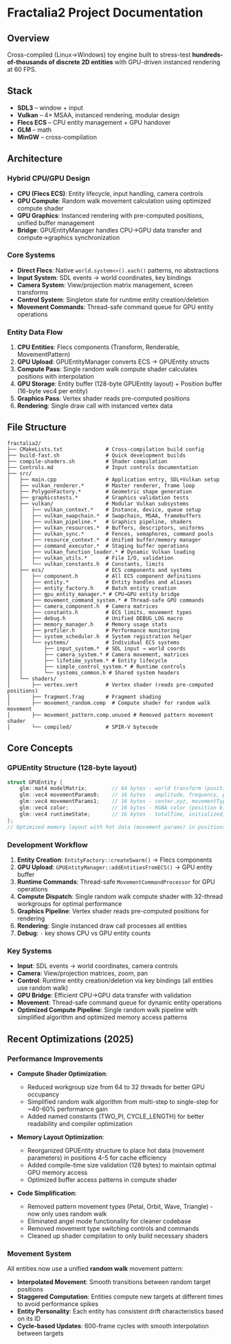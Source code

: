 # Fractalia2 Project Documentation

## Overview
Cross-compiled (Linux→Windows) toy engine built to stress-test **hundreds-of-thousands of discrete 2D entities** with GPU-driven instanced rendering at 60 FPS.

## Stack  
- **SDL3** – window + input  
- **Vulkan** – 4× MSAA, instanced rendering, modular design
- **Flecs ECS** – CPU entity management + GPU handover
- **GLM** – math  
- **MinGW** – cross-compilation

## Architecture

### Hybrid CPU/GPU Design
- **CPU (Flecs ECS)**: Entity lifecycle, input handling, camera controls
- **GPU Compute**: Random walk movement calculation using optimized compute shader
- **GPU Graphics**: Instanced rendering with pre-computed positions, unified buffer management
- **Bridge**: GPUEntityManager handles CPU→GPU data transfer and compute→graphics synchronization

### Core Systems
- **Direct Flecs**: Native `world.system<>().each()` patterns, no abstractions
- **Input System**: SDL events → world coordinates, key bindings
- **Camera System**: View/projection matrix management, screen transforms  
- **Control System**: Singleton state for runtime entity creation/deletion
- **Movement Commands**: Thread-safe command queue for GPU entity operations

### Entity Data Flow
1. **CPU Entities**: Flecs components (Transform, Renderable, MovementPattern)
2. **GPU Upload**: GPUEntityManager converts ECS → GPUEntity structs  
3. **Compute Pass**: Single random walk compute shader calculates positions with interpolation
4. **GPU Storage**: Entity buffer (128-byte GPUEntity layout) + Position buffer (16-byte vec4 per entity)
5. **Graphics Pass**: Vertex shader reads pre-computed positions
6. **Rendering**: Single draw call with instanced vertex data

## File Structure

```
fractalia2/
├── CMakeLists.txt              # Cross-compilation build config
├── build-fast.sh               # Quick development builds
├── compile-shaders.sh          # Shader compilation 
├── Controls.md                 # Input controls documentation
├── src/
│   ├── main.cpp                # Application entry, SDL+Vulkan setup
│   ├── vulkan_renderer.*       # Master renderer, frame loop
│   ├── PolygonFactory.*        # Geometric shape generation
│   ├── graphicstests.*         # Graphics validation tests
│   ├── vulkan/                 # Modular Vulkan subsystems
│   │   ├── vulkan_context.*    # Instance, device, queue setup
│   │   ├── vulkan_swapchain.*  # Swapchain, MSAA, framebuffers
│   │   ├── vulkan_pipeline.*   # Graphics pipeline, shaders
│   │   ├── vulkan_resources.*  # Buffers, descriptors, uniforms
│   │   ├── vulkan_sync.*       # Fences, semaphores, command pools
│   │   ├── resource_context.*  # Unified buffer/memory manager
│   │   ├── command_executor.*  # Staging buffer operations
│   │   ├── vulkan_function_loader.* # Dynamic Vulkan loading
│   │   ├── vulkan_utils.*      # File I/O, validation
│   │   └── vulkan_constants.h  # Constants, limits
│   ├── ecs/                    # ECS components and systems
│   │   ├── component.h         # All ECS component definitions
│   │   ├── entity.*            # Entity handles and aliases
│   │   ├── entity_factory.h    # Batch entity creation
│   │   ├── gpu_entity_manager.* # CPU→GPU entity bridge
│   │   ├── movement_command_system.* # Thread-safe GPU commands
│   │   ├── camera_component.h  # Camera matrices
│   │   ├── constants.h         # ECS limits, movement types
│   │   ├── debug.h             # Unified DEBUG_LOG macro
│   │   ├── memory_manager.h    # Memory usage stats
│   │   ├── profiler.h          # Performance monitoring
│   │   ├── system_scheduler.h  # System registration helper
│   │   └── systems/            # Individual ECS systems
│   │       ├── input_system.*  # SDL input → world coords
│   │       ├── camera_system.* # Camera movement, matrices
│   │       ├── lifetime_system.* # Entity lifecycle
│   │       ├── simple_control_system.* # Runtime controls
│   │       └── systems_common.h # Shared system headers
│   └── shaders/
│       ├── vertex.vert         # Vertex shader (reads pre-computed positions)
│       ├── fragment.frag       # Fragment shading
│       ├── movement_random.comp  # Compute shader for random walk movement
│       ├── movement_pattern.comp.unused # Removed pattern movement shader
│       └── compiled/           # SPIR-V bytecode
```


## Core Concepts

### GPUEntity Structure (128-byte layout)
```cpp
struct GPUEntity {
    glm::mat4 modelMatrix;        // 64 bytes - world transform (positions 0-3)
    glm::vec4 movementParams0;    // 16 bytes - amplitude, frequency, phase, timeOffset (position 4)
    glm::vec4 movementParams1;    // 16 bytes - center.xyz, movementType (position 5)
    glm::vec4 color;              // 16 bytes - RGBA color (position 6)
    glm::vec4 runtimeState;       // 16 bytes - totalTime, initialized, stateTimer, entityState (position 7)
};
// Optimized memory layout with hot data (movement params) in positions 4-5 for cache efficiency
```

### Development Workflow
1. **Entity Creation**: `EntityFactory::createSwarm()` → Flecs components
2. **GPU Upload**: `GPUEntityManager::addEntitiesFromECS()` → GPU entity buffer
3. **Runtime Commands**: Thread-safe `MovementCommandProcessor` for GPU operations
4. **Compute Dispatch**: Single random walk compute shader with 32-thread workgroups for optimal performance
5. **Graphics Pipeline**: Vertex shader reads pre-computed positions for rendering
6. **Rendering**: Single instanced draw call processes all entities
7. **Debug**: `-` key shows CPU vs GPU entity counts

### Key Systems
- **Input**: SDL events → world coordinates, camera controls
- **Camera**: View/projection matrices, zoom, pan
- **Control**: Runtime entity creation/deletion via key bindings (all entities use random walk)
- **GPU Bridge**: Efficient CPU→GPU data transfer with validation
- **Movement**: Thread-safe command queue for dynamic entity operations
- **Optimized Compute Pipeline**: Single random walk pipeline with simplified algorithm and optimized memory access patterns

## Recent Optimizations (2025)

### Performance Improvements
- **Compute Shader Optimization**: 
  - Reduced workgroup size from 64 to 32 threads for better GPU occupancy
  - Simplified random walk algorithm from multi-step to single-step for ~40-60% performance gain
  - Added named constants (TWO_PI, CYCLE_LENGTH) for better readability and compiler optimization
  
- **Memory Layout Optimization**:
  - Reorganized GPUEntity structure to place hot data (movement parameters) in positions 4-5 for cache efficiency
  - Added compile-time size validation (128 bytes) to maintain optimal GPU memory access
  - Optimized buffer access patterns in compute shader

- **Code Simplification**:
  - Removed pattern movement types (Petal, Orbit, Wave, Triangle) - now only uses random walk
  - Eliminated angel mode functionality for cleaner codebase
  - Removed movement type switching controls and commands
  - Cleaned up shader compilation to only build necessary shaders

### Movement System
All entities now use a unified **random walk** movement pattern:
- **Interpolated Movement**: Smooth transitions between random target positions
- **Staggered Computation**: Entities compute new targets at different times to avoid performance spikes  
- **Entity Personality**: Each entity has consistent drift characteristics based on its ID
- **Cycle-based Updates**: 600-frame cycles with smooth interpolation between targets